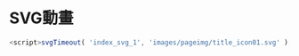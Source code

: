 # SVG動畫

```javascript
<script>svgTimeout( 'index_svg_1', 'images/pageimg/title_icon01.svg' );</script>
```

